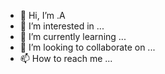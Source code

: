 - 👋 Hi, I’m .A
- 👀 I’m interested in ...
- 🌱 I’m currently learning ...
- 💞️ I’m looking to collaborate on ...
- 📫 How to reach me ...

<!---
Realton/Realton is a ✨ special ✨ repository because its `README.md` (this file) appears on your GitHub profile.
You can click the Preview link to take a look at your changes.
--->
